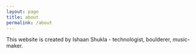 ```yaml
---
layout: page
title: about
permalink: /about
---
```


This website is created by Ishaan Shukla - technologist, boulderer, music-maker. 
